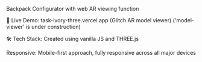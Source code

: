 Backpack Configurator with web AR viewing function


🚀 Live Demo:  task-ivory-three.vercel.app    (Glitch AR model viewer)
('model-viewer' is under construction)

🛠️ Tech Stack:
Created using vanilla JS and THREE.js

Responsive: Mobile-first approach, fully responsive across all major devices

